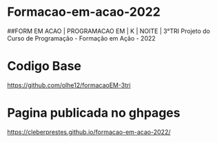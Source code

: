 # Formacao-em-acao-2022 
##FORM EM ACAO | PROGRAMACAO EM | K | NOITE | 3°TRI
Projeto do Curso de Programação - Formação em Ação - 2022
# Codigo Base
https://github.com/olhe12/formacaoEM-3tri
# Pagina publicada no ghpages
https://cleberprestes.github.io/formacao-em-acao-2022/
